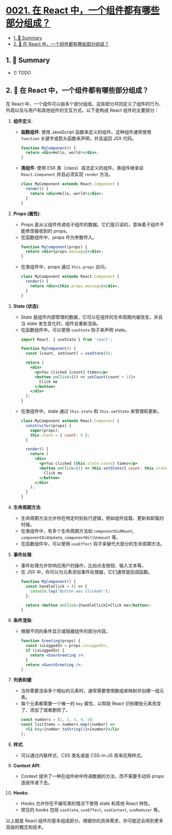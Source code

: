 # [0021. 在 React 中，一个组件都有哪些部分组成？](https://github.com/Tdahuyou/react/tree/main/0021.%20%E5%9C%A8%20React%20%E4%B8%AD%EF%BC%8C%E4%B8%80%E4%B8%AA%E7%BB%84%E4%BB%B6%E9%83%BD%E6%9C%89%E5%93%AA%E4%BA%9B%E9%83%A8%E5%88%86%E7%BB%84%E6%88%90%EF%BC%9F)

<!-- region:toc -->
- [1. 📝 Summary](#1--summary)
- [2. 🤖 在 React 中，一个组件都有哪些部分组成？](#2--在-react-中一个组件都有哪些部分组成)
<!-- endregion:toc -->

## 1. 📝 Summary

- ⏰ TODO

## 2. 🤖 在 React 中，一个组件都有哪些部分组成？

在 React 中，一个组件可以由多个部分组成，这些部分共同定义了组件的行为、外观以及与用户和其他组件的交互方式。以下是构成 React 组件的主要部分：

1. **组件定义**:
   - **函数组件**: 使用 JavaScript 函数来定义的组件。这种组件通常使用 `function` 关键字或箭头函数来声明，并且返回 JSX 代码。
     ```jsx
     function MyComponent() {
       return <div>Hello, world!</div>;
     }
     ```
   - **类组件**: 使用 ES6 类（class）语法定义的组件。类组件继承自 `React.Component` 并且必须实现 `render` 方法。
     ```jsx
     class MyComponent extends React.Component {
       render() {
         return <div>Hello, world!</div>;
       }
     }
     ```

2. **Props (属性)**:
   - Props 是从父组件传递给子组件的数据。它们是只读的，意味着子组件不能修改接收到的 props。
   - 在函数组件中，props 作为参数传入。
     ```jsx
     function MyComponent(props) {
       return <div>{props.message}</div>;
     }
     ```
   - 在类组件中，props 通过 `this.props` 访问。
     ```jsx
     class MyComponent extends React.Component {
       render() {
         return <div>{this.props.message}</div>;
       }
     }
     ```

3. **State (状态)**:
   - State 是组件内部管理的数据，它可以在组件的生命周期内被改变，并且当 state 发生变化时，组件会重新渲染。
   - 在函数组件中，可以使用 `useState` 钩子来声明 state。
     ```jsx
     import React, { useState } from 'react';

     function MyComponent() {
       const [count, setCount] = useState(0);

       return (
         <div>
           <p>You clicked {count} times</p>
           <button onClick={() => setCount(count + 1)}>
             Click me
           </button>
         </div>
       );
     }
     ```
   - 在类组件中，state 通过 `this.state` 和 `this.setState` 来管理和更新。
     ```jsx
     class MyComponent extends React.Component {
       constructor(props) {
         super(props);
         this.state = { count: 0 };
       }

       render() {
         return (
           <div>
             <p>You clicked {this.state.count} times</p>
             <button onClick={() => this.setState({ count: this.state.count + 1 })}>
               Click me
             </button>
           </div>
         );
       }
     }
     ```

4. **生命周期方法**:
   - 生命周期方法允许你在特定时刻执行逻辑，例如组件挂载、更新和卸载的时候。
   - 在类组件中，有多个生命周期方法如 `componentDidMount`, `componentDidUpdate`, `componentWillUnmount` 等。
   - 在函数组件中，可以使用 `useEffect` 钩子来替代大部分的生命周期方法。

5. **事件处理**:
   - 事件处理允许你响应用户的操作，比如点击按钮、输入文本等。
   - 在 JSX 中，你可以为元素添加事件处理器，它们通常是回调函数。
     ```jsx
     function MyComponent() {
       const handleClick = () => {
         console.log('Button was clicked!');
       };

       return <button onClick={handleClick}>Click me</button>;
     }
     ```

6. **条件渲染**:
   - 根据不同的条件显示或隐藏组件的部分内容。
     ```jsx
     function Greeting(props) {
       const isLoggedIn = props.isLoggedIn;
       if (isLoggedIn) {
         return <UserGreeting />;
       }
       return <GuestGreeting />;
     }
     ```

7. **列表和键**:
   - 当你需要渲染多个相似的元素时，通常需要使用数组来映射并创建一组元素。
   - 每个元素都需要一个唯一的 `key` 属性，以帮助 React 识别哪些元素改变了、添加了或者删除了。
     ```jsx
     const numbers = [1, 2, 3, 4, 5];
     const listItems = numbers.map((number) =>
       <li key={number.toString()}>{number}</li>
     );
     ```

8. **样式**:
   - 可以通过内联样式、CSS 类名或是 CSS-in-JS 库来应用样式。

9. **Context API**:
   - Context 提供了一种在组件树中传递数据的方法，而不需要手动将 props 逐层传递下去。

10. **Hooks**:
    - Hooks 允许你在不编写类的情况下使用 state 和其他 React 特性。
    - 常见的 hooks 包括 `useState`, `useEffect`, `useContext`, `useReducer` 等。

以上就是 React 组件的基本组成部分。根据你的具体需求，你可能还会用到更多高级的概念和技术。